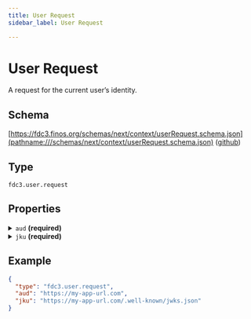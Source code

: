 ```yaml
---
title: User Request
sidebar_label: User Request

---
```


# User Request

A request for the current user’s identity.

## Schema

[https://fdc3.finos.org/schemas/next/context/userRequest.schema.json](pathname:///schemas/next/context/userRequest.schema.json) ([github](https://github.com/finos/FDC3/tree/main/packages/fdc3-context/schemas/context/user.request.schema.json))

## Type

`fdc3.user.request`

## Properties

<details>
  <summary><code>aud</code> <strong>(required)</strong></summary>

**type**: `string`

The audience (aud) claim specifying the intended recipient of the user request, typically the URL of the requesting application.  This will be used in the returned JWT token for the aud claim.

</details>

<details>
  <summary><code>jku</code> <strong>(required)</strong></summary>

**type**: `string`

The JSON Web Key Set URL (jku) claim specifying the URL where the requesting application's JSON Web Key Set (JWKS) can be retrieved. This should contain the public keys for encryption purposes

</details>

## Example

```json
{
  "type": "fdc3.user.request",
  "aud": "https://my-app-url.com",
  "jku": "https://my-app-url.com/.well-known/jwks.json"
}
```

